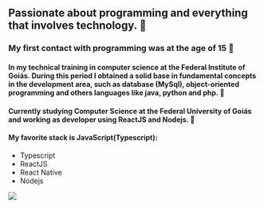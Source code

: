 

## Passionate about programming and everything that involves technology. :blue_heart:

### My first contact with programming was at the age of 15 :baby:

#### In my technical training in computer science at the Federal Institute of Goiás. During this period I obtained a solid base in fundamental concepts in the development area, such as database (MySql), object-oriented programming and others languages like java, python and php. :blue_book:

#### Currently studying Computer Science at the Federal University of Goiás and working as developer using ReactJS and Nodejs. :construction_worker:

#### My favorite stack is JavaScript(Typescript):
- Typescript
- ReactJS
- React Native
- Nodejs

<a href="https://www.linkedin.com/in/matheus-ant%C3%B4nio-377698180/" target="_blank">
  <img src="https://img.shields.io/static/v1?label=Linkedin&message=Matheus&color=7159c1&style=for-the-badge&logo=linkedin"/>
</a>


